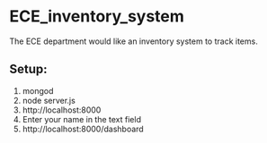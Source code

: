 # ECE_inventory_system

The ECE department would like an inventory system to track items.



## Setup:

1. <terminal> mongod
2. <in a separate terminal window> node server.js
3. <browser> http://localhost:8000
4. Enter your name in the text field
5.  http://localhost:8000/dashboard
